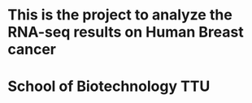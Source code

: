 # This is the project to analyze the RNA-seq results on Human Breast cancer
# School of Biotechnology TTU
